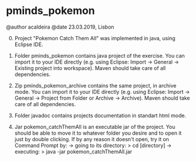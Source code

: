 # pminds_pokemon

@author acaldeira
@date 23.03.2019, Lisbon

0) Project "Pokemon Catch Them All" was implemented in java, using Eclipse IDE.

1) Folder pminds_pokemon contains java project of the exercise. You can import it to your IDE directly (e.g. using Eclipse: Import -> General -> Existing project into workspace). Maven should take care of all dependencies.

2) Zip pminds_pokemon_archive contains the same project, in archive mode.
You can import it to your IDE directly (e.g. using Eclipse: Import -> General -> Project from Folder or Archive -> Archive). Maven should take care of all dependencies.

3) Folder javadoc contains projects documentation in standart html mode.

4) Jar pokemon_catchThemAll is an executable jar of the project. You should be able to move it to whatever folder you desire and to open it just by double clicking. If by any reason it doesn't open, try it on Command Prompt by:
	-> going to its directory: > cd [directory]
	-> executing: > java -jar pokemon_catchThemAll.jar

